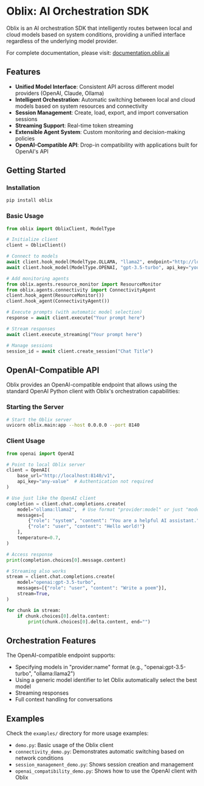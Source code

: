 # Oblix: AI Orchestration SDK

Oblix is an AI orchestration SDK that intelligently routes between local and cloud models based on system conditions, providing a unified interface regardless of the underlying model provider.

For complete documentation, please visit: [documentation.oblix.ai](https://documentation.oblix.ai)

## Features

- **Unified Model Interface**: Consistent API across different model providers (OpenAI, Claude, Ollama)
- **Intelligent Orchestration**: Automatic switching between local and cloud models based on system resources and connectivity
- **Session Management**: Create, load, export, and import conversation sessions
- **Streaming Support**: Real-time token streaming
- **Extensible Agent System**: Custom monitoring and decision-making policies
- **OpenAI-Compatible API**: Drop-in compatibility with applications built for OpenAI's API

## Getting Started

### Installation

```bash
pip install oblix
```

### Basic Usage

```python
from oblix import OblixClient, ModelType

# Initialize client
client = OblixClient()

# Connect to models
await client.hook_model(ModelType.OLLAMA, "llama2", endpoint="http://localhost:11434")
await client.hook_model(ModelType.OPENAI, "gpt-3.5-turbo", api_key="your_openai_key")

# Add monitoring agents
from oblix.agents.resource_monitor import ResourceMonitor
from oblix.agents.connectivity import ConnectivityAgent
client.hook_agent(ResourceMonitor())
client.hook_agent(ConnectivityAgent())

# Execute prompts (with automatic model selection)
response = await client.execute("Your prompt here")

# Stream responses
await client.execute_streaming("Your prompt here")

# Manage sessions
session_id = await client.create_session("Chat Title")
```

## OpenAI-Compatible API

Oblix provides an OpenAI-compatible endpoint that allows using the standard OpenAI Python client with Oblix's orchestration capabilities:

### Starting the Server

```bash
# Start the Oblix server
uvicorn oblix.main:app --host 0.0.0.0 --port 8140
```

### Client Usage

```python
from openai import OpenAI

# Point to local Oblix server
client = OpenAI(
    base_url="http://localhost:8140/v1",
    api_key="any-value"  # Authentication not required
)

# Use just like the OpenAI client
completion = client.chat.completions.create(
    model="ollama:llama2",  # Use format "provider:model" or just "model_name"
    messages=[
        {"role": "system", "content": "You are a helpful AI assistant."},
        {"role": "user", "content": "Hello world!"}
    ],
    temperature=0.7,
)

# Access response
print(completion.choices[0].message.content)

# Streaming also works
stream = client.chat.completions.create(
    model="openai:gpt-3.5-turbo",
    messages=[{"role": "user", "content": "Write a poem"}],
    stream=True,
)

for chunk in stream:
    if chunk.choices[0].delta.content:
        print(chunk.choices[0].delta.content, end="")
```

## Orchestration Features

The OpenAI-compatible endpoint supports:

- Specifying models in "provider:name" format (e.g., "openai:gpt-3.5-turbo", "ollama:llama2")
- Using a generic model identifier to let Oblix automatically select the best model
- Streaming responses
- Full context handling for conversations

## Examples

Check the `examples/` directory for more usage examples:

- `demo.py`: Basic usage of the Oblix client
- `connectivity_demo.py`: Demonstrates automatic switching based on network conditions
- `session_management_demo.py`: Shows session creation and management
- `openai_compatibility_demo.py`: Shows how to use the OpenAI client with Oblix
